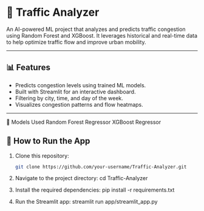 # 🚦 Traffic Analyzer

An AI-powered ML project that analyzes and predicts traffic congestion using Random Forest and XGBoost. It leverages historical and real-time data to help optimize traffic flow and improve urban mobility.

---

## 📊 Features

- Predicts congestion levels using trained ML models.
- Built with Streamlit for an interactive dashboard.
- Filtering by city, time, and day of the week.
- Visualizes congestion patterns and flow heatmaps.

---

🧠 Models Used
Random Forest Regressor
XGBoost Regressor



## 🔧 How to Run the App

1. Clone this repository:

   ```bash
   git clone https://github.com/your-username/Traffic-Analyzer.git


2. Navigate to the project directory: cd Traffic-Analyzer

3. Install the required dependencies: pip install -r requirements.txt

4. Run the Streamlit app: streamlit run app/streamlit_app.py

